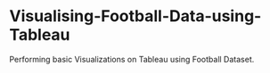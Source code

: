 # Visualising-Football-Data-using-Tableau
Performing basic Visualizations on Tableau using Football Dataset.
